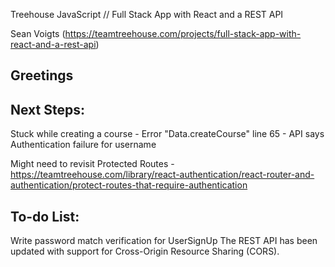 Treehouse JavaScript // Full Stack App with React and a REST API

Sean Voigts (https://teamtreehouse.com/projects/full-stack-app-with-react-and-a-rest-api)

## Greetings

## Next Steps:
Stuck while creating a course - Error "Data.createCourse" line 65 - API says Authentication failure for username

Might need to revisit Protected Routes - https://teamtreehouse.com/library/react-authentication/react-router-and-authentication/protect-routes-that-require-authentication 

## To-do List:
Write password match verification for UserSignUp
The REST API has been updated with support for Cross-Origin Resource Sharing (CORS).
